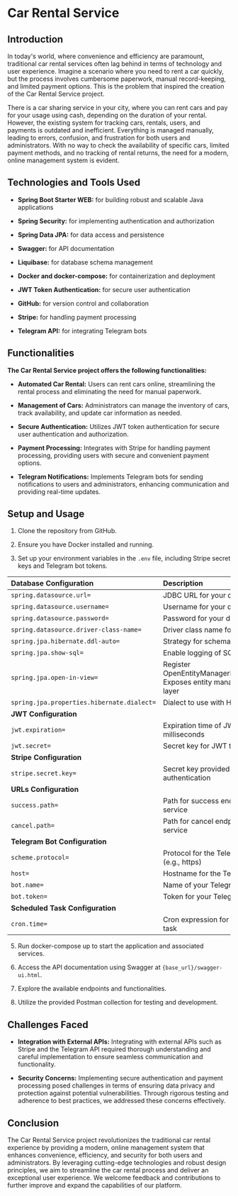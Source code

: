 # Car Rental Service

## Introduction

In today's world, where convenience and efficiency are paramount, traditional car rental services often lag behind in terms of technology and user experience. Imagine a scenario where you need to rent a car quickly, but the process involves cumbersome paperwork, manual record-keeping, and limited payment options. This is the problem that inspired the creation of the Car Rental Service project.

There is a car sharing service in your city, where you can rent cars and pay for your usage using cash, depending on the duration of your rental. However, the existing system for tracking cars, rentals, users, and payments is outdated and inefficient. Everything is managed manually, leading to errors, confusion, and frustration for both users and administrators. With no way to check the availability of specific cars, limited payment methods, and no tracking of rental returns, the need for a modern, online management system is evident.

## Technologies and Tools Used

* **Spring Boot Starter WEB:** for building robust and scalable Java applications

* **Spring Security:** for implementing authentication and authorization

* **Spring Data JPA:** for data access and persistence

* **Swagger:** for API documentation

* **Liquibase:** for database schema management

* **Docker and docker-compose:** for containerization and deployment

* **JWT Token Authentication:** for secure user authentication

* **GitHub:** for version control and collaboration

* **Stripe:** for handling payment processing

* **Telegram API:** for integrating Telegram bots

## Functionalities

**The Car Rental Service project offers the following functionalities:**

* **Automated Car Rental:** Users can rent cars online, streamlining the rental process and eliminating the need for manual paperwork.

* **Management of Cars:** Administrators can manage the inventory of cars, track availability, and update car information as needed.

* **Secure Authentication:** Utilizes JWT token authentication for secure user authentication and authorization.

* **Payment Processing:** Integrates with Stripe for handling payment processing, providing users with secure and convenient payment options.

* **Telegram Notifications:** Implements Telegram bots for sending notifications to users and administrators, enhancing communication and providing real-time updates.

## Setup and Usage

1. Clone the repository from GitHub.

2. Ensure you have Docker installed and running.

3. Set up your environment variables in the `.env` file, including Stripe secret keys and Telegram bot tokens.

|Database Configuration|Description|
|:---|:---|
|`spring.datasource.url=`|JDBC URL for your database|
|`spring.datasource.username=`|Username for your database|
|`spring.datasource.password=`|Password for your database|
|`spring.datasource.driver-class-name=`|Driver class name for your database|
|`spring.jpa.hibernate.ddl-auto=`|Strategy for schema generation||
|`spring.jpa.show-sql=`|Enable logging of SQL statements|
|`spring.jpa.open-in-view=`|Register OpenEntityManagerInViewInterceptor. Exposes entity manager to the view layer|
|`spring.jpa.properties.hibernate.dialect=`|Dialect to use with Hibernate|
|**JWT Configuration**||
|`jwt.expiration=`|Expiration time of JWT token in milliseconds|
|`jwt.secret=`|Secret key for JWT token|
|**Stripe Configuration**||
|`stripe.secret.key=`|Secret key provided by Stripe for API authentication|
|**URLs Configuration**||
|`success.path=` |Path for success endpoint in payment service|
|`cancel.path=`|Path for cancel endpoint in payment service|
|**Telegram Bot Configuration**||
|`scheme.protocol=`|Protocol for the Telegram bot URL (e.g., https)|
|`host=`|Hostname for the Telegram bot URL|
|`bot.name=` |Name of your Telegram bot|
|`bot.token=`|Token for your Telegram bot|
|**Scheduled Task Configuration**||
|`cron.time=`|Cron expression for the scheduled task|

5. Run docker-compose up to start the application and associated services.

6. Access the API documentation using Swagger at `{base_url}/swagger-ui.html`.

7. Explore the available endpoints and functionalities.

8. Utilize the provided Postman collection for testing and development.

## Challenges Faced

* **Integration with External APIs:** Integrating with external APIs such as Stripe and the Telegram API required thorough understanding and careful implementation to ensure seamless communication and functionality.

* **Security Concerns:** Implementing secure authentication and payment processing posed challenges in terms of ensuring data privacy and protection against potential vulnerabilities. Through rigorous testing and adherence to best practices, we addressed these concerns effectively.

## Conclusion

The Car Rental Service project revolutionizes the traditional car rental experience by providing a modern, online management system that enhances convenience, efficiency, and security for both users and administrators. By leveraging cutting-edge technologies and robust design principles, we aim to streamline the car rental process and deliver an exceptional user experience. We welcome feedback and contributions to further improve and expand the capabilities of our platform.

